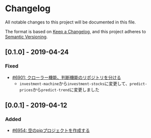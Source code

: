 # Changelog

All notable changes to this project will be documented in this file.

The format is based on [Keep a Changelog](https://keepachangelog.com/en/1.0.0/),
and this project adheres to [Semantic Versioning](https://semver.org/spec/v2.0.0.html).

## [0.1.0] - 2019-04-24

### Fixed

- [#6901: クローラー機能、判断機能のリポジトリを分ける](https://redmine.u6k.me/issues/6901)
    - `investment-machine`から`investment-stocks`に変更して、`predict-prices`から`predict-trend`に変更しました

## [0.0.1] - 2019-04-12

### Added

- [#6954: 空のpipプロジェクトを作成する](https://redmine.u6k.me/issues/6954)
